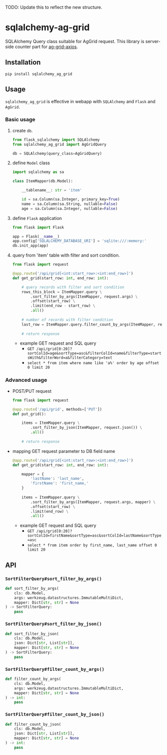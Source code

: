 TODO: Update this to reflect the new structure.

# sqlalchemy-ag-grid
SQLAlchemy Query class suitable for AgGrid request.
This library is server-side counter part for [ag-grid-axios](https://www.npmjs.com/package/@ytkj/ag-grid-axios).

## Installation

`pip install sqlalchemy_ag_grid`

## Usage

`sqlalchemy_ag_grid` is effective in webapp with
`SQLAlchemy` and `Flask` and `AgGrid`.

### Basic usage

1. create `db`.

    ```python
    from flask_sqlalchemy import SQLAlchemy
    from sqlalchemy_ag_grid import AgGridQuery

    db = SQLAlchemy(query_class=AgGridQuery)
    ```
    
1. define `Model` class
    
    ```python
    import sqlalchemy as sa

    class ItemMapper(db.Model):
    
        __tablename__: str = 'item'
    
        id = sa.Column(sa.Integer, primary_key=True)
        name = sa.Column(sa.String, nullable=False)
        age = sa.Column(sa.Integer, nullable=False)
    ```

1. define `Flask` application
    
    ```python
    from flask import Flask

    app = Flask(__name__)
    app.config['SQLALCHEMY_DATABASE_URI'] = 'sqlite:///:memory:'
    db.init_app(app)
    ```

1. query from 'item' table with filter and sort condition.
    
    ```python
    from flask import request

    @app.route('/api/grid[<int:start_row>:<int:end_row>]')
    def get_grid(start_row: int, end_row: int):
 
        # query records with filter and sort condition
        rows_this_block = ItemMapper.query \
            .sort_filter_by_args(ItemMapper, request.args) \
            .offset(start_row) \
            .limit(end_row - start_row) \
            .all()
         
        # number of records with filter condition
        last_row = ItemMapper.query.filter_count_by_args(ItemMapper, request.args)
        
        # return response
    ``` 
    
    - example GET request and SQL query
        - `GET /api/grid[0:20]?sortColId=age&sortType=asc&filterColId=name&filterType=startsWith&filterWord=a&filterCategory=text`
        - `select * from item where name like 'a%' order by age offset 0 limit 20`

### Advanced usage

- POST/PUT request

    ```python
    from flask import request

    @app.route('/api/grid', methods=['PUT'])
    def put_grid():
 
        items = ItemMapper.query \
            .sort_filter_by_json(ItemMapper, request.json()) \
            .all()
        
        # return response
    ```

- mapping GET request parameter to DB field name

    ```python
    @app.route('/api/grid[<int:start_row>:<int:end_row>]')
    def get_grid(start_row: int, end_row: int):

        mapper = {
            'lastName': 'last_name',
            'firstName': 'first_name,'
        }
      
        items = ItemMapper.query \
            .sort_filter_by_args(ItemMapper, request.args, mapper) \
            .offset(start_row) \
            .limit(end_row) \
            .all()
    ```
   
    - example GET request and SQL query
        - `GET /api/grid[0:20]?sortColId=firstName&sortType=asc&sortColId=lastName&sortType=asc`
        - `select * from item order by first_name, last_name offset 0 limit 20`
  

## API

### `SortFilterQuery#sort_filter_by_args()`

```python
def sort_filter_by_args(
    cls: db.Model,
    args: werkzeug.datastructures.ImmutableMultiDict,
    mapper: Dict[str, str] = None
) -> SortFilterQuery:
    pass
```

### `SortFilterQuery#sort_filter_by_json()`

```python
def sort_filter_by_json(
    cls: db.Model,
    json: Dict[str, List[str]],
    mapper: Dict[str, str] = None
) -> SortFilterQuery:
    pass
```

### `SortFilterQuery#filter_count_by_args()`

```python
def filter_count_by_args(
    cls: db.Model,
    args: werkzeug.datastructures.ImmutableMultiDict,
    mapper: Dict[str, str] = None
) -> int:
    pass
```

### `SortFilterQuery#filter_count_by_json()`

```python
def filter_count_by_json(
    cls: db.Model,
    json: Dict[str, List[str]],
    mapper: Dict[str, str] = None
) -> int:
    pass
```
